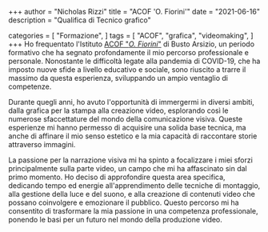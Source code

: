+++
author = "Nicholas Rizzi"
title = "ACOF 'O. Fiorini'"
date = "2021-06-16"
description = "Qualifica di Tecnico grafico"

categories = [
    "Formazione",
]
tags = [
    "ACOF",
    "grafica",
    "videomaking",
]
+++
Ho frequentato l'Istituto [ACOF "*O. Fiorini*"](https://www.acofbusto.it/) di Busto Arsizio, un periodo formativo che ha segnato profondamente il mio percorso professionale e personale. Nonostante le difficoltà legate alla pandemia di COVID-19, che ha imposto nuove sfide a livello educativo e sociale, sono riuscito a trarre il massimo da questa esperienza, sviluppando un ampio ventaglio di competenze.

Durante quegli anni, ho avuto l'opportunità di immergermi in diversi ambiti, dalla grafica per la stampa alla creazione video, esplorando così le numerose sfaccettature del mondo della comunicazione visiva. Queste esperienze mi hanno permesso di acquisire una solida base tecnica, ma anche di affinare il mio senso estetico e la mia capacità di raccontare storie attraverso immagini.

La passione per la narrazione visiva mi ha spinto a focalizzare i miei sforzi principalmente sulla parte video, un campo che mi ha affascinato sin dal primo momento. Ho deciso di approfondire questa area specifica, dedicando tempo ed energie all'apprendimento delle tecniche di montaggio, alla gestione della luce e del suono, e alla creazione di contenuti video che possano coinvolgere e emozionare il pubblico. Questo percorso mi ha consentito di trasformare la mia passione in una competenza professionale, ponendo le basi per un futuro nel mondo della produzione video.